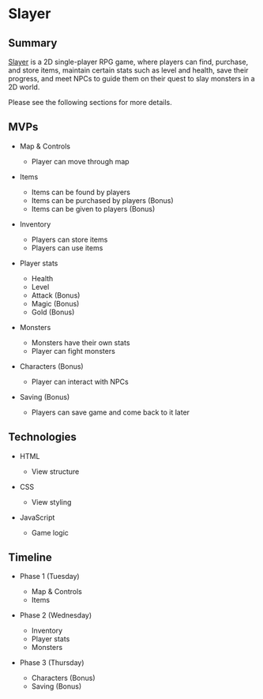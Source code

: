 # Slayer

## Summary

[Slayer](https://slayer-game.herokuapp.com/) is a 2D single-player RPG game, where players can find, purchase, and store items, maintain certain stats such as level and health, save their progress, and meet NPCs to guide them on their quest to slay monsters in a 2D world.

Please see the following sections for more details.

## MVPs

* Map & Controls
    * Player can move through map

* Items
    * Items can be found by players
    * Items can be purchased by players (Bonus)
    * Items can be given to players (Bonus)

* Inventory
    * Players can store items
    * Players can use items

* Player stats
    * Health
    * Level
    * Attack (Bonus)
    * Magic (Bonus)
    * Gold (Bonus)

* Monsters
    * Monsters have their own stats
    * Player can fight monsters

* Characters (Bonus)
    * Player can interact with NPCs

* Saving (Bonus)
    * Players can save game and come back to it later

## Technologies

* HTML
    * View structure

* CSS
    * View styling

* JavaScript
    * Game logic

## Timeline

* Phase 1 (Tuesday)
    * Map & Controls
    * Items

* Phase 2 (Wednesday)
    * Inventory
    * Player stats
    * Monsters

* Phase 3 (Thursday)
    * Characters (Bonus)
    * Saving (Bonus)